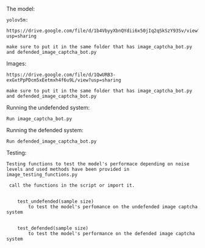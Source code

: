 The model:

    yolov5m:
    
    https://drive.google.com/file/d/1b4VbyyXbnQYdii6x50jIq2qSkSzY93Sv/view?usp=sharing

    make sure to put it in the same folder that has image_captcha_bot.py and defended_image_captcha_bot.py


Images:

    https://drive.google.com/file/d/1QwURB3-exGxtPpPDcm5xEetmxh4f6u9L/view?usp=sharing

    make sure to put it in the same folder that has image_captcha_bot.py and defended_image_captcha_bot.py
   
   
Running the undefended system:

    Run image_captcha_bot.py 
   
Running the defended system:   

    Run defended_image_captcha_bot.py


Testing:

    Testing functions to test the model's performace depending on noise levels and used methods have been provided in 
    image_testing_functions.py
    
     call the functions in the script or import it.


        test_undefended(sample size)
            to test the model's perfomance on the undefended image captcha system

            
        test_defended(sample size)
            to test the model's performance on the defended image captcha system

